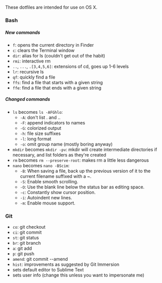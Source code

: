 These dotfiles are intended for use on OS X.

### Bash
##### New commands
- `f`: opens the current directory in Finder
- `c`: clears the Terminal window
- `dir`: alias for ls (couldn't get out of the habit)
- `rmi`: interactive rm
- `..`, `...`, `.[3,4,5,6]`: extensions of cd, goes up 1-6 levels
- `lr`: recursive ls
- `qf`: quickly find a file
- `ffs`: find a file that starts with a given string
- `ffe`: find a file that ends with a given string

##### Changed commands
- `ls` becomes `ls -AFGhlo`:
  - `-A`: don't list . and ..
  - `-F`: append indicators to names
  - `-G`: colorized output
  - `-h`: file size suffixes
  - `-l`: long format
  - `-o`: omit group name (mostly boring anyway)
- `mkdir` becomes `mkdir -pv`: mkdir will create intermediate directories if necessary, and list folders as they're created
- `rm` becomes `rm --preserve-root`: makes rm a little less dangerous
- `nano` becomes `nano -BScim`:
  - `-B`: When saving a file, back up the previous version of it to the current filename suffixed with a ~.
  - `-S`: Enable smooth scrolling.
  - `-O`: Use the blank line below the status bar as editing space.
  - `-c`: Constantly show cursor position.
  - `-i`: Autoindent new lines.
  - `-m`: Enable mouse support.


### Git
- `co`: git checkout
- `ci`: git commit
- `st`: git status
- `br`: git branch
- `a`: git add
- `p`: git push
- `amend`: git commit --amend
- `hist`: improvements as suggested by Git Immersion
- sets default editor to Sublime Text
- sets user info (change this unless you want to impersonate me)